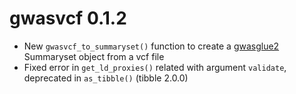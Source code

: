 # gwasvcf 0.1.2

* New `gwasvcf_to_summaryset()` function to create a [gwasglue2](https://mrcieu.github.io/gwasglue2) Summaryset object from a vcf file
* Fixed error in `get_ld_proxies()` related with argument `validate`, deprecated in `as_tibble()` (tibble 2.0.0)
  
